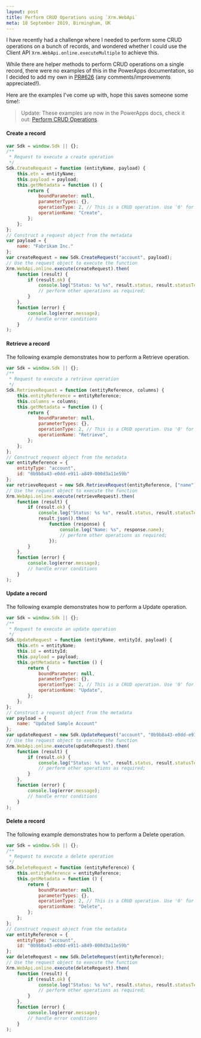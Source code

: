 ```yaml
---
layout: post
title: Perform CRUD Operations using `Xrm.WebApi`
meta: 18 September 2019, Birmingham, UK
---
```


I have recently had a challenge where I needed to perform some CRUD operations on a bunch of records, and wondered whether I could use the Client API `Xrm.WebApi.online.executeMultiple` to achieve this.

While there are helper methods to perform CRUD operations on a single record, there were no examples of this in the PowerApps documentation, so I decided to add my own in [PR#626](https://github.com/MicrosoftDocs/powerapps-docs/pull/626) (any comments/improvements appreciated!).

Here are the examples I've come up with, hope this saves someone some time!:

> Update: These examples are now in the PowerApps docs, check it out: [Perform CRUD Operations](https://docs.microsoft.com/en-us/powerapps/developer/model-driven-apps/clientapi/reference/xrm-webapi/online/execute#perform-crud-operations).

#### Create a record

```js
var Sdk = window.Sdk || {};
/**
 * Request to execute a create operation
 */
Sdk.CreateRequest = function (entityName, payload) {
    this.etn = entityName;
    this.payload = payload;
    this.getMetadata = function () {
        return {
            boundParameter: null,
            parameterTypes: {},
            operationType: 2, // This is a CRUD operation. Use '0' for actions and '1' for functions
            operationName: "Create",
        };
    };
};
// Construct a request object from the metadata
var payload = {
    name: "Fabrikam Inc."
};
var createRequest = new Sdk.CreateRequest("account", payload);
// Use the request object to execute the function
Xrm.WebApi.online.execute(createRequest).then(
    function (result) {
        if (result.ok) {
            console.log("Status: %s %s", result.status, result.statusText);
            // perform other operations as required;
        }
    },
    function (error) {
        console.log(error.message);
        // handle error conditions
    }
);
 ```

#### Retrieve a record

The following example demonstrates how to perform a Retrieve operation.

```js
var Sdk = window.Sdk || {};
/**
 * Request to execute a retrieve operation
 */
Sdk.RetrieveRequest = function (entityReference, columns) {
    this.entityReference = entityReference;
    this.columns = columns;
    this.getMetadata = function () {
        return {
            boundParameter: null,
            parameterTypes: {},
            operationType: 2, // This is a CRUD operation. Use '0' for actions and '1' for functions
            operationName: "Retrieve",
        };
    };
};
// Construct request object from the metadata
var entityReference = {
    entityType: "account",
    id: "0b9b8a43-e0dd-e911-a849-000d3a11e59b"
};
var retrieveRequest = new Sdk.RetrieveRequest(entityReference, ["name"]);
// Use the request object to execute the function
Xrm.WebApi.online.execute(retrieveRequest).then(
    function (result) {
        if (result.ok) {
            console.log("Status: %s %s", result.status, result.statusText);
            result.json().then(
                function (response) {
                    console.log("Name: %s", response.name);
                    // perform other operations as required;
                });
        }
    },
    function (error) {
        console.log(error.message);
        // handle error conditions
    }
);
```

#### Update a record

The following example demonstrates how to perform a Update operation.

```js
var Sdk = window.Sdk || {};
/**
 * Request to execute an update operation
 */
Sdk.UpdateRequest = function (entityName, entityId, payload) {
    this.etn = entityName;
    this.id = entityId;
    this.payload = payload;
    this.getMetadata = function () {
        return {
            boundParameter: null,
            parameterTypes: {},
            operationType: 2, // This is a CRUD operation. Use '0' for actions and '1' for functions
            operationName: "Update",
        };
    };
};
// Construct a request object from the metadata
var payload = {
    name: "Updated Sample Account"
};
var updateRequest = new Sdk.UpdateRequest("account", "0b9b8a43-e0dd-e911-a849-000d3a11e59b", payload);
// Use the request object to execute the function
Xrm.WebApi.online.execute(updateRequest).then(
    function (result) {
        if (result.ok) {
            console.log("Status: %s %s", result.status, result.statusText);
            // perform other operations as required;
        }
    },
    function (error) {
        console.log(error.message);
        // handle error conditions
    }
);
```

#### Delete a record

The following example demonstrates how to perform a Delete operation.

```js
var Sdk = window.Sdk || {};
/**
 * Request to execute a delete operation
 */
Sdk.DeleteRequest = function (entityReference) {
    this.entityReference = entityReference;
    this.getMetadata = function () {
        return {
            boundParameter: null,
            parameterTypes: {},
            operationType: 2, // This is a CRUD operation. Use '0' for actions and '1' for functions
            operationName: "Delete",
        };
    };
};
// Construct request object from the metadata
var entityReference = {
    entityType: "account",
    id: "0b9b8a43-e0dd-e911-a849-000d3a11e59b"
};
var deleteRequest = new Sdk.DeleteRequest(entityReference);
// Use the request object to execute the function
Xrm.WebApi.online.execute(deleteRequest).then(
    function (result) {
        if (result.ok) {
            console.log("Status: %s %s", result.status, result.statusText);
            // perform other operations as required;
        }
    },
    function (error) {
        console.log(error.message);
        // handle error conditions
    }
);
```
